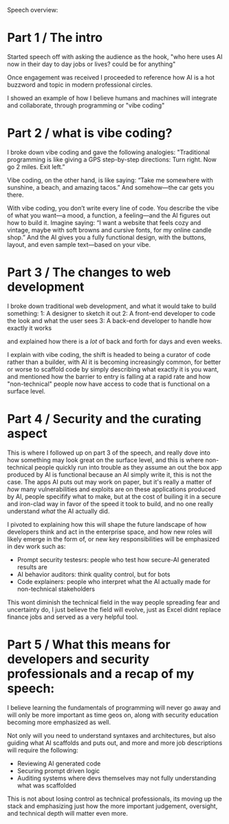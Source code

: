 Speech overview: 

# Part 1 / The intro 

Started speech off with asking the audience as the hook, "who here uses AI now in their day to day jobs or lives? could be for anything" 

Once engagement was received I proceeded to reference how AI is a hot buzzword and topic in modern professional circles. 

I showed an example of how I believe humans and machines will integrate and collaborate, through programming or "vibe coding" 

# Part 2 / what is vibe coding? 

I broke down vibe coding and gave the following analogies: "Traditional programming is like giving a GPS step-by-step directions: Turn right. Now go 2 miles. Exit left.”

Vibe coding, on the other hand, is like saying:
“Take me somewhere with sunshine, a beach, and amazing tacos.”
 And somehow—the car gets you there.
 
With vibe coding, you don’t write every line of code. You describe the vibe of what you want—a mood, a function, a feeling—and the AI figures out how to build it.
Imagine saying:
 “I want a website that feels cozy and vintage, maybe with soft browns and cursive fonts, for my online candle shop.”
And the AI gives you a fully functional design, with the buttons, layout, and even sample text—based on your vibe.

# Part 3 / The changes to web development 

I broke down traditional web development, and what it would take to build something: 
1: A designer to sketch it out 
2: A front-end developer to code the look and what the user sees
3: A back-end developer to handle how exactly it works 

and explained how there is a *lot* of back and forth for days and even weeks. 

I explain with vibe coding, the shift is headed to being a curator of code rather than a builder, with AI it is becoming increasingly common, for better or worse to scaffold code by simply describing what exactly it is you want, and mentioned how the barrier to entry is falling at a rapid rate and how "non-technical" people now have access to code that is functional on a surface level. 

# Part 4 / Security and the curating aspect 

This is where I followed up on part 3 of the speech, and really dove into how something may look great on the surface level, and this is where non-technical people quickly run into trouble as they assume an out the box app produced by AI is functional because an AI simply write it, this is not the case. The apps AI puts out may work on paper, but it's really a matter of *how* many vulnerabilities and exploits are on these applications produced by AI, people specifify what to make, but at the cost of builing it in a secure and iron-clad way in favor of the speed it took to build, and no one really understand *what* the AI actually did. 

I pivoted to explaining how this will shape the future landscape of how developers think and act in the enterprise space, and how new roles will likely emerge in the form of, or new key responsibilities will be emphasized in dev work such as: 
- Prompt security testesrs: people who test how secure-AI generated results are
- AI behavior auditors: think quality control, but for bots
- Code explainers: people who interpret what the AI actually made for non-technical stakeholders

This wont diminish the technical field in the way people spreading fear and uncertainty do, I just believe the field will evolve, just as Excel didnt replace finance jobs and served as a very helpful tool. 

# Part 5 / What this means for developers and security professionals and a recap of my speech: 

I believe learning the fundamentals of programming will never go away and will only be more important as time geos on, along with security education becoming more emphasized as well. 

Not only will you need to understand syntaxes and architectures, but also guiding what AI scaffolds and puts out, and more and more job descriptions will require the following: 
- Reviewing AI generated code
- Securing prompt driven logic
- Auditing systems where devs themselves may not fully understanding what was scaffolded

This is not about losing control as technical professionals, its moving up the stack and emphasizing just how the more important judgement, oversight, and technical depth will matter even more. 

